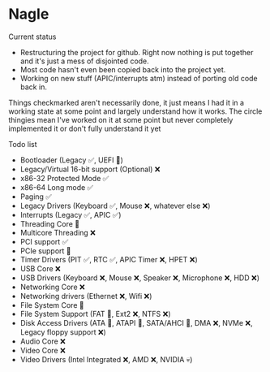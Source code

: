 # Nagle

Current status
 - Restructuring the project for github. Right now nothing is put together and it's just a mess of disjointed code.
 - Most code hasn't even been copied back into the project yet.
 - Working on new stuff (APIC/interrupts atm) instead of porting old code back in.

Things checkmarked aren't necessarily done, it just means I had it in a working state at some point and largely understand how it works.
The circle thingies mean I've worked on it at some point but never completely implemented it or don't fully understand it yet

Todo list
- Bootloader  (Legacy ✅, UEFI 🔄)
- Legacy/Virtual 16-bit support (Optional) ❌
- x86-32 Protected Mode ✅
- x86-64 Long mode ✅
- Paging ✅ 
- Legacy Drivers (Keyboard ✅, Mouse ❌, whatever else ❌)
- Interrupts (Legacy ✅, APIC ✅)
- Threading Core 🔄
- Multicore Threading ❌
- PCI support ✅
- PCIe support 🔄
- Timer Drivers (PIT ✅,  RTC ✅, APIC Timer ❌, HPET ❌)
- USB Core ❌
- USB Drivers (Keyboard ❌, Mouse ❌, Speaker ❌, Microphone ❌, HDD ❌)
- Networking Core ❌
- Networking drivers (Ethernet ❌, Wifi ❌)
- File System Core 🔄
- File System Support (FAT 🔄, Ext2 ❌, NTFS ❌)
- Disk Access Drivers (ATA 🔄, ATAPI 🔄, SATA/AHCI 🔄, DMA ❌, NVMe ❌, Legacy floppy support ❌)
- Audio Core ❌
- Video Core ❌
- Video Drivers (Intel Integrated ❌, AMD ❌, NVIDIA 💀)